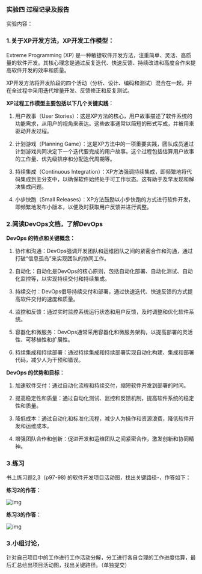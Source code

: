 ### 实验四 过程记录及报告

实验内容：

 

### 1.关于XP开发方法，XP开发工作模型：

Extreme Programming (XP) 是一种敏捷软件开发方法，注重简单、灵活、高质量的软件开发。其核心理念是通过反复迭代、快速反馈、持续改进和高度合作来提高软件开发的效率和质量。

XP开发方法将开发阶段的四个活动（分析、设计、编码和测试）混合在一起，并在全过程中采用迭代增量开发、反馈修正和反复测试。

**XP过程工作模型主要包括以下几个关键实践：**

1)    用户故事（User Stories）：这是XP方法的核心，用户故事描述了软件系统的功能需求，从用户的视角来表达。这些故事通常以简短的形式写成，并被用来驱动开发过程。

2)    计划游戏（Planning Game）：这是XP方法中的一项重要实践，团队成员通过计划游戏共同决定下一个迭代要完成的用户故事。这个过程包括估算用户故事的工作量、优先级排序和分配迭代周期等。

3)    持续集成（Continuous Integration）：XP方法强调持续集成，即频繁地将代码集成到主分支中，以确保软件始终处于可工作状态。这有助于及早发现和解决集成问题。

4)    小步快跑（Small Releases）：XP方法鼓励以小步快跑的方式进行软件开发，即频繁地发布小版本，以便及时获取用户反馈并进行调整。

 

### 2.阅读DevOps文档，了解DevOps

**DevOps 的特点和关键概念：**

1)    协作和沟通：DevOps强调开发团队和运维团队之间的紧密合作和沟通，通过打破“信息孤岛”来实现团队的协同工作。

2)    自动化：自动化是DevOps的核心原则，包括自动化部署、自动化测试、自动化监控等，以实现持续交付和持续集成。

3)    持续交付：DevOps倡导持续交付和部署，通过快速迭代、快速反馈的方式提高软件交付的速度和质量。

4)    监控和反馈：通过实时监控系统运行状态和用户反馈，及时调整和优化软件系统。

5)    容器化和微服务：DevOps通常采用容器化和微服务架构，以提高部署的灵活性、可移植性和扩展性。

6)    持续集成和持续部署：通过持续集成和持续部署实现自动化构建、集成和部署代码，减少人为干预和错误。

**DevOps 的优势和目标：**

1)    加速软件交付：通过自动化流程和持续交付，缩短软件开发到部署的时间。

2)    提高稳定性和质量：通过自动化测试、监控和反馈机制，提高软件系统的稳定性和质量。

3)    降低成本：通过自动化和标准化流程，减少人为操作和资源浪费，降低软件开发和运维成本。

4)    增强团队合作和创新：促进开发和运维团队之间紧密合作，激发创新和协同精神。

 

 

### 3.练习 

  书上练习题2,3（p97-98) 的软件开发项目活动图，找出关键路径-，作答如下：

 

**练习2的作答：**

![img](file:///C:/Users/蒲月理想/AppData/Local/Temp/msohtmlclip1/01/clip_image002.jpg)

  

**练习3的作答：**

![img](file:///C:/Users/蒲月理想/AppData/Local/Temp/msohtmlclip1/01/clip_image004.jpg)

### 3.小组讨论，

针对自己项目中的工作进行工作活动分解，分工进行各自合理的工作进度估算，最后汇总绘出项目活动图，找出关键路径。（单独提交）

 

 

 

 